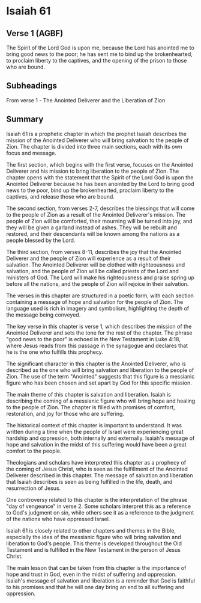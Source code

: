 # Isaiah 61

## Verse 1 (AGBF)

The Spirit of the Lord God is upon me, because the Lord has anointed me to bring good news to the poor; he has sent me to bind up the brokenhearted, to proclaim liberty to the captives, and the opening of the prison to those who are bound.

## Subheadings

From verse 1 - The Anointed Deliverer and the Liberation of Zion

## Summary

Isaiah 61 is a prophetic chapter in which the prophet Isaiah describes the mission of the Anointed Deliverer who will bring salvation to the people of Zion. The chapter is divided into three main sections, each with its own focus and message.

The first section, which begins with the first verse, focuses on the Anointed Deliverer and his mission to bring liberation to the people of Zion. The chapter opens with the statement that the Spirit of the Lord God is upon the Anointed Deliverer because he has been anointed by the Lord to bring good news to the poor, bind up the brokenhearted, proclaim liberty to the captives, and release those who are bound.

The second section, from verses 2-7, describes the blessings that will come to the people of Zion as a result of the Anointed Deliverer's mission. The people of Zion will be comforted, their mourning will be turned into joy, and they will be given a garland instead of ashes. They will be rebuilt and restored, and their descendants will be known among the nations as a people blessed by the Lord.

The third section, from verses 8-11, describes the joy that the Anointed Deliverer and the people of Zion will experience as a result of their salvation. The Anointed Deliverer will be clothed with righteousness and salvation, and the people of Zion will be called priests of the Lord and ministers of God. The Lord will make his righteousness and praise spring up before all the nations, and the people of Zion will rejoice in their salvation.

The verses in this chapter are structured in a poetic form, with each section containing a message of hope and salvation for the people of Zion. The language used is rich in imagery and symbolism, highlighting the depth of the message being conveyed.

The key verse in this chapter is verse 1, which describes the mission of the Anointed Deliverer and sets the tone for the rest of the chapter. The phrase "good news to the poor" is echoed in the New Testament in Luke 4:18, where Jesus reads from this passage in the synagogue and declares that he is the one who fulfills this prophecy.

The significant character in this chapter is the Anointed Deliverer, who is described as the one who will bring salvation and liberation to the people of Zion. The use of the term "Anointed" suggests that this figure is a messianic figure who has been chosen and set apart by God for this specific mission.

The main theme of this chapter is salvation and liberation. Isaiah is describing the coming of a messianic figure who will bring hope and healing to the people of Zion. The chapter is filled with promises of comfort, restoration, and joy for those who are suffering.

The historical context of this chapter is important to understand. It was written during a time when the people of Israel were experiencing great hardship and oppression, both internally and externally. Isaiah's message of hope and salvation in the midst of this suffering would have been a great comfort to the people.

Theologians and scholars have interpreted this chapter as a prophecy of the coming of Jesus Christ, who is seen as the fulfillment of the Anointed Deliverer described in this chapter. The message of salvation and liberation that Isaiah describes is seen as being fulfilled in the life, death, and resurrection of Jesus.

One controversy related to this chapter is the interpretation of the phrase "day of vengeance" in verse 2. Some scholars interpret this as a reference to God's judgment on sin, while others see it as a reference to the judgment of the nations who have oppressed Israel.

Isaiah 61 is closely related to other chapters and themes in the Bible, especially the idea of the messianic figure who will bring salvation and liberation to God's people. This theme is developed throughout the Old Testament and is fulfilled in the New Testament in the person of Jesus Christ.

The main lesson that can be taken from this chapter is the importance of hope and trust in God, even in the midst of suffering and oppression. Isaiah's message of salvation and liberation is a reminder that God is faithful to his promises and that he will one day bring an end to all suffering and oppression.